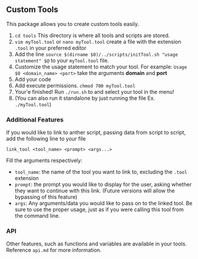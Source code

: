 ## Custom Tools
This package allows you to create custom tools easily.

1. `cd tools` This directory is where all tools and scripts are stored.
2. `vim myTool.tool` or `nano myTool.tool` create a file with the extension `.tool` in your preferred editor
3. Add the line  `source $(dirname $0)/../scripts/initTool.sh "usage statement" $@` to your `myTool.tool` file. 
4. Customize the usage statement to match your tool. For example:
	`Usage $0 <domain_name> <port>` take the arguments **domain** and **port**
5. Add your code
6. Add execute permissions. `chmod 700 myTool.tool`
8. Your'e finished! Run `./run.sh` to and select your tool in the menu! 
9. (You can also run it standalone by just running the file Ex. `./myTool.tool`)

### Additional Features
If you would like to link to anther script, passing data from script to script, add the following line to your file

`link_tool <tool_name> <prompt> <args...>`

Fill the arguments respectively:
 - `tool_name`: the name of the tool you want to link to, excluding the `.tool` extension
 - `prompt`: the prompt you would like to display for the user, asking whether they want to continue with this link. (Future versions will allow the bypassing of this feature)
 - `args`: Any arguments/data you would like to pass on to the linked tool. Be sure to use the proper usage, just as if you were calling this tool from the command line.

### API
Other features, such as functions and variables are available in your tools.
Reference `api.md` for more information.
